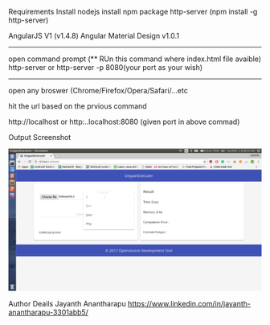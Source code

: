 
Requirements
	Install nodejs
	install npm package http-server
	(npm install -g http-server)
	
AngularJS V1 (v1.4.8)
Angular Material Design v1.0.1

-------------------------------------
open command prompt
(** RUn this command where index.html file avaible)
http-server
 or
http-server -p 8080(your port as your wish)

------------------------------------------

open any broswer (Chrome/Firefox/Opera/Safari/...etc

hit the url based on the prvious command

http://localhost
or
http:..localhost:8080 (given port in above commad)

Output Screenshot

![Alt text](https://github.com/jayanth-aj/snippetexecuter/blob/master/Screenshot%20from%202017-03-05%2008-40-35.png)


Author Deails
Jayanth Anantharapu
https://www.linkedin.com/in/jayanth-anantharapu-3301abb5/
